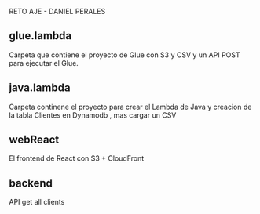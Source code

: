 
RETO AJE - DANIEL PERALES

## glue.lambda

Carpeta que contiene el proyecto de Glue con S3 y CSV y un API POST para ejecutar el Glue.

## java.lambda

Carpeta continene el proyecto para crear el Lambda de Java y creacion de la tabla Clientes en Dynamodb , mas cargar un CSV

## webReact

El frontend de React con S3 + CloudFront

## backend

API get all clients